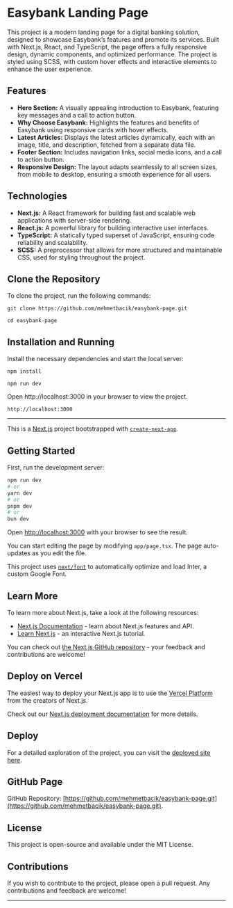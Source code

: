 # Easybank Landing Page

This project is a modern landing page for a digital banking solution, designed to showcase Easybank’s features and promote its services. Built with Next.js, React, and TypeScript, the page offers a fully responsive design, dynamic components, and optimized performance. The project is styled using SCSS, with custom hover effects and interactive elements to enhance the user experience.

## Features

- **Hero Section:** A visually appealing introduction to Easybank, featuring key messages and a call to action button.
- **Why Choose Easybank:** Highlights the features and benefits of Easybank using responsive cards with hover effects.
- **Latest Articles:** Displays the latest articles dynamically, each with an image, title, and description, fetched from a separate data file.
- **Footer Section:** Includes navigation links, social media icons, and a call to action button.
- **Responsive Design:** The layout adapts seamlessly to all screen sizes, from mobile to desktop, ensuring a smooth experience for all users.

## Technologies

- **Next.js:** A React framework for building fast and scalable web applications with server-side rendering.
- **React.js:** A powerful library for building interactive user interfaces.
- **TypeScript:** A statically typed superset of JavaScript, ensuring code reliability and scalability.
- **SCSS:** A preprocessor that allows for more structured and maintainable CSS, used for styling throughout the project.

## Clone the Repository

To clone the project, run the following commands:

```
git clone https://github.com/mehmetbacik/easybank-page.git
```
```
cd easybank-page
```

## Installation and Running

Install the necessary dependencies and start the local server:

```
npm install
```

```
npm run dev
```

Open http://localhost:3000 in your browser to view the project.

```
http://localhost:3000
```

---

This is a [Next.js](https://nextjs.org/) project bootstrapped with [`create-next-app`](https://github.com/vercel/next.js/tree/canary/packages/create-next-app).

## Getting Started

First, run the development server:

```bash
npm run dev
# or
yarn dev
# or
pnpm dev
# or
bun dev
```

Open [http://localhost:3000](http://localhost:3000) with your browser to see the result.

You can start editing the page by modifying `app/page.tsx`. The page auto-updates as you edit the file.

This project uses [`next/font`](https://nextjs.org/docs/basic-features/font-optimization) to automatically optimize and load Inter, a custom Google Font.

## Learn More

To learn more about Next.js, take a look at the following resources:

- [Next.js Documentation](https://nextjs.org/docs) - learn about Next.js features and API.
- [Learn Next.js](https://nextjs.org/learn) - an interactive Next.js tutorial.

You can check out [the Next.js GitHub repository](https://github.com/vercel/next.js/) - your feedback and contributions are welcome!

## Deploy on Vercel

The easiest way to deploy your Next.js app is to use the [Vercel Platform](https://vercel.com/new?utm_medium=default-template&filter=next.js&utm_source=create-next-app&utm_campaign=create-next-app-readme) from the creators of Next.js.

Check out our [Next.js deployment documentation](https://nextjs.org/docs/deployment) for more details.

## Deploy

For a detailed exploration of the project, you can visit the [deployed site here](https://easybank-page-one.vercel.app/).

## GitHub Page

GitHub Repository: [https://github.com/mehmetbacik/easybank-page.git](https://github.com/mehmetbacik/easybank-page.git).

## License

This project is open-source and available under the MIT License.

## Contributions

If you wish to contribute to the project, please open a pull request. Any contributions and feedback are welcome!

---
